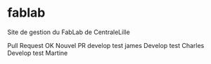 # fablab
Site de gestion du FabLab de CentraleLille

Pull Request OK
Nouvel PR
develop test james
Develop test Charles
Develop test Martine
